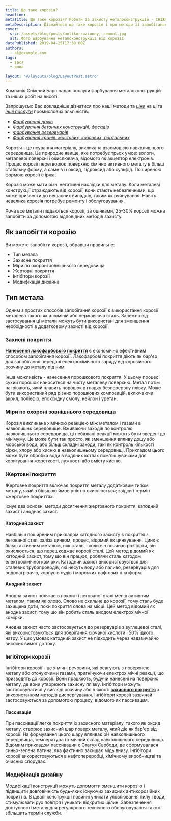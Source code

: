 ```yaml
---
title: Що таке корозія?
headline:
metaTitle: Що таке корозія? Роботи із захисту металоконструкцій - СНІЖНИЙ БАРС
metaDescription: Дізнайтеся що таке корозія і про методи її запобігання. Як захистити металоконструкції від корозії промисловими альпіністами
cover:
  src: /assets/blog/posts/antikorrozionnyj-remont.jpg
  alt: Фото фарбування металоконструкції від корозії
datePublished: 2019-04-25T17:38:00Z
authors:
  - ak@example.com
tags:
  - вася
  - инна

layout: '@/layouts/blog/LayoutPost.astro'
---
```


Компанія Сніжний Барс надає послуги фарбування металоконструкцій та інших робіт на висоті.

Запрошуємо Вас докладніше дізнатися про наші методи та [ціни](/prajs/) на ці та [_інші послуги_](/services/) промислових альпіністів:

- [_Фарбування дахів_](/services/pokraska-kryishi/)
- [_Фарбування бетонних конструкцій, фасадів_](/services/pokraska-betonnyh-konstrukcij/)
- [_Фарбування резервуарів_](/tipy-obektov/rezervuary-dlya-zhidkostej/)
- [_Фарбування кранів: мостових, козлових, портальних_](/tipy-obektov/krany-kozlovye-mostovye-portovye/)

Корозія - це псування матеріалу, викликана взаємодією навколишнього середовища. Це природне явище, яке потребує трьох умов: вологи, металевої поверхні і окислювача, відомого як акцептор електронів. Процес корозії перетворює поверхню хімічно активного металу в більш стабільну форму, а саме в її оксид, гідроксид або сульфід. Поширеною формою корозії є іржа.

Корозія може мати різні негативні наслідки для металу. Коли металеві конструкції страждають від корозії, вони стають небезпечними, що може призвести до нещасних випадків, таким як руйнування. Навіть невелика корозія потребує ремонту і обслуговування.

Хоча все метали піддаються корозії, за оцінками, 25-30% корозії можна запобігти за допомогою відповідних методів захисту.

## Як запобігти корозію

Ви можете запобігти корозії, обравши правильне:

- Тип метала
- Захисне покриття
- Міри по охороні зовнішнього середовища
- Жертовні покриття
- Інгібітори корозії
- Модифікація дизайна

## Тип метала

Одним з простих способів запобігання корозії є використання корозії металева такого як алюміній або нержавіюча сталь. Залежно від застосування ці метали можуть бути використані для зменшення необхідності в додатковому захисті від корозії.

### Захисні покриття

**[Нанесення лакофарбового покриття](/services/pokraska-metalla/)** є економічно ефективним способом запобігання корозії. Лакофарбові покриття діють як бар'єр для запобігання передачі електрохімічного заряду від корозійного розчину до металу під ним.

Інша можливість - нанесення порошкового покриття. У цьому процесі сухий порошок наноситься на чисту металеву поверхню. Метал потім нагрівають, який плавить порошок в гладку безперервну плівку. Може бути використаний ряд різних порошкових композицій, включаючи акрил, поліефір, епоксидну смолу, нейлон і уретан.

### Міри по охороні зовнішнього середовища

Корозія викликана хімічною реакцією між металом і газами в навколишнє середовище. Вживаючи заходів по контролю навколишнього середовища, ці небажані реакції можуть бути зведені до мінімуму. Це може бути так просто, як зменшення впливу дощу або морської води, або більш складні заходи, такі як контроль кількості сірки, хлору або кисню в навколишньому середовищі. Прикладом цього може бути обробка води в водяних котлах пом'якшувачами для коригування жорсткості, лужності або вмісту кисню.

### Жертовні покриття

Жертовне покриття включає покриття металу додатковим типом металу, який з більшою ймовірністю окислюється; звідси і термін «жертовне покриття».

Існує два основні методи досягнення жертовного покриття: катодний захист і анодная захист.

#### Катодний захист

Найбільш поширеним прикладом катодного захисту є покриття з легованої сталі заліза цинком, процес, відомий як цинкування. Цинк є більш активним металом, ніж сталь, і коли він починає роз'їдати, він окислюється, що перешкоджає корозії сталі. Цей метод відомий як катодний захист, тому що він працює, роблячи сталь катодом електрохімічної комірки. Катодний захист використовується для сталевих трубопроводів, які несуть воду або паливо, резервуарів для водонагрівачів, корпусів судів і морських нафтових платформ.

#### Анодний захист

Анодна захист полягає в покритті легованої сталі менш активним металом, таким як олово. Олово не схильне до корозії, тому сталь буде захищена доти, поки покриття олова на місці. Цей метод відомий як анодна захист, тому що він робить сталь анодом електрохімічної комірки.

Анодна захист часто застосовується до резервуарів з вуглецевої сталі, які використовуються для зберігання сірчаної кислоти і 50% їдкого натру. У цих умовах катодний захист не підходить через надзвичайно високих вимог до току.

### Інгібітори корозії

Інгібітори корозії - це хімічні речовини, які реагують з поверхнею металу або оточуючими газами, пригнічуючи електрохімічні реакції, що призводять до корозії. Вони працюють, будучи нанесені на поверхню металу, де вони утворюють захисну плівку. Інгібітори можуть застосовуватися у вигляді розчину або в якості [**захисного покриття**](/services/nanesenie-specialnyx-pokrytij/) з використанням методів диспергування. Інгібітори корозії зазвичай застосовуються за допомогою процесу, відомого як пассивация.

#### Пассивація

При пассивації легке покриття із захисного матеріалу, такого як оксид металу, створює захисний шар поверх металу, який діє як бар'єр від корозії. На формування цього шару впливає рН навколишнього середовища, температура і хімічний склад навколишнього середовища. Відомим прикладом пассивации є Статуя Свободи, де сформувалася синьо-зелена патина, яка фактично захищає мідь внизу. Інгібітори корозії використовуються в нафтопереробці, хімічному виробництві та очисних спорудах.

### Модифікація дизайну

Модифікації конструкції можуть допомогти зменшити корозію і підвищити довговічність будь-яких існуючих захисних антикорозійних покриттів. В ідеалі конструкції повинні уникати уловлювання пилу і води, стимулювати рух повітря і уникати відкритих щілин. Забезпечення доступності металу для регулярного технічного обслуговування також збільшить термін служби.
